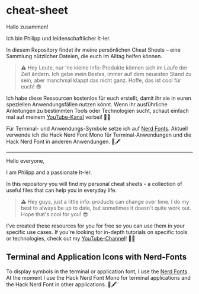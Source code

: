 # cheat-sheet
Hallo zusammen!

Ich bin Philipp und leidenschaftlicher It-ler.

In diesem Repository findet ihr meine persönlichen Cheat Sheets – eine Sammlung nützlicher Dateien, die euch im Alltag helfen können.

>⚠️ Hey Leute, nur 'ne kleine Info: Produkte können sich im Laufe der Zeit ändern. Ich gebe mein Bestes, immer auf dem neuesten Stand zu sein, aber manchmal klappt das nicht ganz. Hoffe, das ist cool für euch! 😎

Ich habe diese Ressourcen kostenlos für euch erstellt, damit ihr sie in euren speziellen Anwendungsfällen nutzen könnt. Wenn ihr ausführliche Anleitungen zu bestimmten Tools oder Technologien sucht, schaut einfach mal auf meinem [YouTube-Kanal](https://www.youtube.com/@NetworkStudent) vorbei! 🎥🚀

Für Terminal- und Anwendungs-Symbole setze ich auf [Nerd Fonts](https://www.nerdfonts.com). Aktuell verwende ich die Hack Nerd Font Mono für Terminal-Anwendungen und die Hack Nerd Font in anderen Anwendungen. 👾🖋️

---
Hello everyone,

I am Philipp and a passionate It-ler.

In this repository you will find my personal cheat sheets - a collection of useful files that can help you in everyday life.

> ⚠️ Hey guys, just a little info: products can change over time. I do my best to always be up to date, but sometimes it doesn't quite work out. Hope that's cool for you!  😎

I've created these resources for you for free so you can use them in your specific use cases. If you're looking for in-depth tutorials on specific tools or technologies, check out my [YouTube-Channel](https://www.youtube.com/@NetworkStudent)! 🎥🚀

## Terminal and Application Icons with Nerd-Fonts
To display symbols in the terminal or application font, I use the [Nerd Fonts](https://www.nerdfonts.com/). At the moment I use the Hack Nerd Font Mono for terminal applications and the Hack Nerd Font in other applications. 👾🖋️
